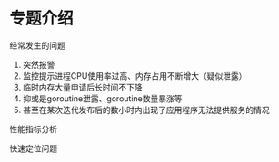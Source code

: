 # 专题介绍

经常发生的问题

1. 突然报警
2. 监控提示进程CPU使用率过高、内存占用不断增大（疑似泄露）
3. 临时内存大量申请后长时间不下降
4. 抑或是goroutine泄露、goroutine数量暴涨等
5. 甚至在某次迭代发布后的数小时内出现了应用程序无法提供服务的情况





性能指标分析

快速定位问题

